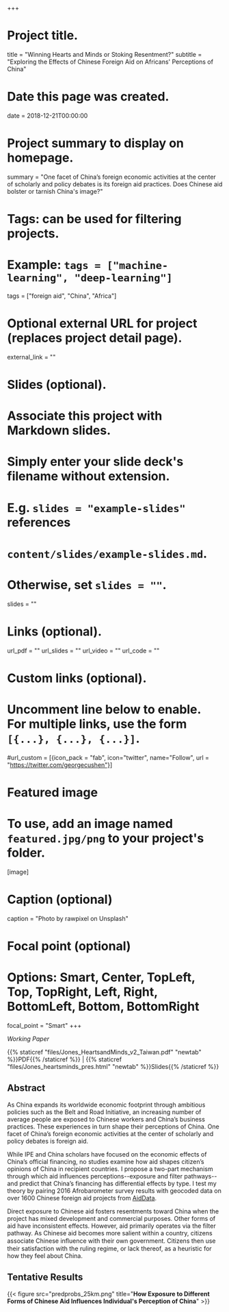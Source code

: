 +++
# Project title.
title = "Winning Hearts and Minds or Stoking Resentment?"
subtitle = "Exploring the Effects of Chinese Foreign Aid on Africans' Perceptions of China"

# Date this page was created.
date = 2018-12-21T00:00:00

# Project summary to display on homepage.
summary = "One facet of China’s foreign economic activities at the center of scholarly and policy debates is its foreign aid practices. Does Chinese aid bolster or tarnish China's image?"

# Tags: can be used for filtering projects.
# Example: `tags = ["machine-learning", "deep-learning"]`
tags = ["foreign aid", "China", "Africa"]

# Optional external URL for project (replaces project detail page).
external_link = ""

# Slides (optional).
#   Associate this project with Markdown slides.
#   Simply enter your slide deck's filename without extension.
#   E.g. `slides = "example-slides"` references 
#   `content/slides/example-slides.md`.
#   Otherwise, set `slides = ""`.
slides = ""

# Links (optional).
url_pdf = ""
url_slides = ""
url_video = ""
url_code = ""

# Custom links (optional).
#   Uncomment line below to enable. For multiple links, use the form `[{...}, {...}, {...}]`.
#url_custom = [{icon_pack = "fab", icon="twitter", name="Follow", url = "https://twitter.com/georgecushen"}]

# Featured image
# To use, add an image named `featured.jpg/png` to your project's folder. 
[image]
  # Caption (optional)
  caption = "Photo by rawpixel on Unsplash"
  
  # Focal point (optional)
  # Options: Smart, Center, TopLeft, Top, TopRight, Left, Right, BottomLeft, Bottom, BottomRight
  focal_point = "Smart"
+++

*Working Paper*

{{% staticref "files/Jones_HeartsandMinds_v2_Taiwan.pdf" "newtab" %}}PDF{{% /staticref %}} | {{% staticref "files/Jones_heartsminds_pres.html" "newtab" %}}Slides{{% /staticref %}}

## Abstract

As China expands its worldwide economic footprint through ambitious policies such as the Belt and Road Initiative, an increasing number of average people are exposed to Chinese workers and China’s business practices. These experiences in turn shape their perceptions of China. One facet of China’s foreign economic activities at the center of scholarly and policy debates is foreign aid. 

While IPE and China scholars have focused on the economic effects of China’s official financing, no studies examine how aid shapes citizen’s opinions of China in recipient countries. I propose a two-part mechanism through which aid influences perceptions--exposure and filter pathways--and predict that China’s financing has differential effects by type. I test my theory by pairing 2016 Afrobarometer survey results with geocoded data on over 1600 Chinese foreign aid projects from [AidData](https://www.aiddata.org/data/geocoded-chinese-global-official-finance-dataset). 

Direct exposure to Chinese aid fosters resentments toward China when the project has mixed development and commercial purposes. Other forms of aid have inconsistent effects. However, aid primarily operates via the filter pathway. As Chinese aid becomes more salient within a country, citizens associate Chinese inﬂuence with their own government. Citizens then use their satisfaction with the ruling regime, or lack thereof, as a heuristic for how they feel about China.

## Tentative Results

{{< figure src="predprobs_25km.png" title="<strong>How Exposure to Different Forms of Chinese Aid Influences Individual's Perception of China</strong>" >}}